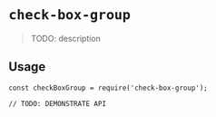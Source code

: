 # `check-box-group`

> TODO: description

## Usage

```
const checkBoxGroup = require('check-box-group');

// TODO: DEMONSTRATE API
```
